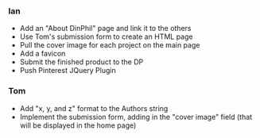 <h3>Ian</h3>
<ul>
<li>Add an "About DinPhil" page and link it to the others</li>
<li>Use Tom's submission form to create an HTML page</li>
<li>Pull the cover image for each project on the main page</li>
<li>Add a favicon</li>
<li>Submit the finished product to the DP</li>
<li>Push Pinterest JQuery Plugin</li>
</ul>


<h3>Tom</h3>
<ul>
<li>Add "x, y, and z" format to the Authors string</li>
<li>Implement the submission form, adding in the "cover image" field (that will be displayed in the home page)</li>
</ul>

